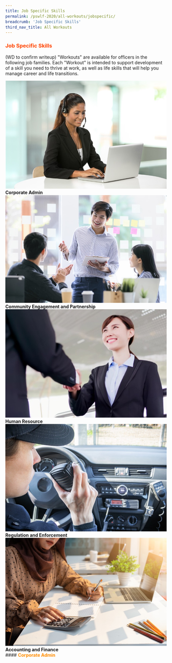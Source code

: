 ```yaml
---
title: Job Specific Skills
permalink: /pswlf-2020/all-workouts/jobspecific/
breadcrumb: 'Job Specific Skills'
third_nav_title: All Workouts
---
```

### <font color="orangered"><b>Job Specific Skills</b></font>
(WD to confirm writeup) "Workouts" are available for officers in the following job families. Each "Workout" is intended to support development of a skill you need to thrive at work, as well as life skills that will help you manage career and life transitions.

<div class="row">
    <div class="col is-1">
    </div>
    <div class="col is-3">
	     <figure style="margin:0;">		     
	     <a href="#corpadmin"><img src="/images/corpadmin.jpg"></a>
		     <figcaption><b>Corporate Admin</b></figcaption>
		</figure>
    </div>
    <div class="col is-3">
	    <figure style="margin:0;">
	    <a href="#community"><img src="images/communityengagement.jpg"></a>
		    <figcaption><b>Community Engagement and Partnership</b></figcaption>
		</figure>
    </div>
    <div class="col is-3">
	    <figure style="margin:0;">
	    <a href="#hr"><img src="/images/humanresource.jpg"></a>
		    <figcaption><b>Human Resource</b></figcaption>
		</figure>
    </div>
    <div class="col is-2">
    </div>
</div>

<div class="row">
    <div class="col is-3">
    </div>
    <div class="col is-3">
	     <figure style="margin:0;">
	    <a href="#regulation"><img src="/images/regulation.jpg"></a>
		     <figcaption><b>Regulation and Enforcement</b></figcaption>
		</figure>
    </div>
    <div class="col is-3">
	    <figure style="margin:0;">
	    <a href="#accounting"><img src="/images/accounting.jpg"></a>
		    <figcaption><b>Accounting and Finance</b></figcaption>
		</figure>
    </div>
    <div class="col is-3">
    </div>
</div>
#### <font color="darkorange"><b>Corporate Admin</b></font>

